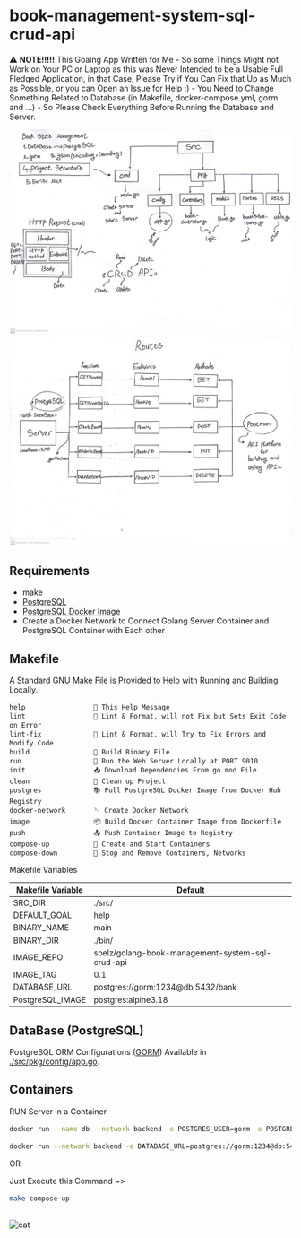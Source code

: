 # book-management-system-sql-crud-api

⚠️ **NOTE!!!!!** This Goalng App Written for Me - So some Things Might not Work on Your PC or Laptop as this was Never Intended to be a Usable Full Fledged Application, in that Case, Please Try if You Can Fix that Up as Much as Possible, or you can Open an Issue for Help :) - You Need to Change Something Related to Database (in Makefile, docker-compose.yml, gorm and ...) - So Please Check Everything Before Running the Database and Server.

<img src="diagram0.jpg" width="850px">
<img src="diagram1.jpg" width="850px">

## Requirements

- make
- [PostgreSQL](https://www.postgresql.org/)
- [PostgreSQL Docker Image](https://hub.docker.com/_/postgres)
- Create a Docker Network to Connect Golang Server Container and PostgreSQL Container with Each other

## Makefile

A Standard GNU Make File is Provided to Help with Running and Building Locally.

```text
help                 💬 This Help Message
lint                 🔎 Lint & Format, will not Fix but Sets Exit Code on Error
lint-fix             📜 Lint & Format, will Try to Fix Errors and Modify Code
build                🔨 Build Binary File
run                  🏃 Run the Web Server Locally at PORT 9010
init                 📥 Download Dependencies From go.mod File
clean                🧹 Clean up Project
postgres             📚 Pull PostgreSQL Docker Image from Docker Hub Registry
docker-network       🪡 Create Docker Network
image                📦 Build Docker Container Image from Dockerfile
push                 📤 Push Container Image to Registry
compose-up           🧷 Create and Start Containers
compose-down         🧼 Stop and Remove Containers, Networks
```

Makefile Variables

| Makefile Variable | Default                                          |
| ----------------- | ------------------------------------------------ |
| SRC_DIR           | ./src/                                           |
| DEFAULT_GOAL      | help                                             |
| BINARY_NAME       | main                                             |
| BINARY_DIR        | ./bin/                                           |
| IMAGE_REPO        | soelz/golang-book-management-system-sql-crud-api |
| IMAGE_TAG         | 0.1                                              |
| DATABASE_URL      | postgres://gorm:1234@db:5432/bank                |
| PostgreSQL_IMAGE  | postgres:alpine3.18                              |

## DataBase (PostgreSQL)

PostgreSQL ORM Configurations ([GORM](https://gorm.io/)) Available in [./src/pkg/config/app.go](src/pkg/config/app.go).

## Containers

RUN Server in a Container

```bash
docker run --name db --network backend -e POSTGRES_USER=gorm -e POSTGRES_PASSWORD=1234 -e POSTGRES_DB=bank -p 5432:5432 postgres:alpine3.18
```

```bash
docker run --network backend -e DATABASE_URL=postgres://gorm:1234@db:5432/bank -p 9010:9010 soelz/golang-book-management-system-sql-crud-api:0.1
```

OR

Just Execute this Command ~>

```bash
make compose-up
```

<br>![cat](https://github-production-user-asset-6210df.s3.amazonaws.com/62666332/253642655-0438a9e1-d47d-4570-873c-5ddd59f46e9e.svg)</br>
